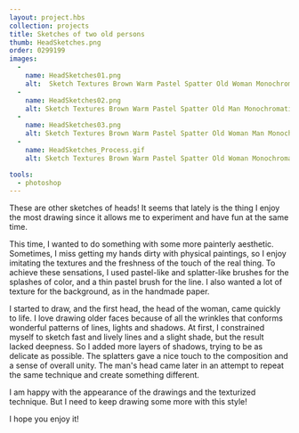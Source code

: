 ```yaml
---
layout: project.hbs
collection: projects
title: Sketches of two old persons
thumb: HeadSketches.png
order: 0299199
images:
  -
    name: HeadSketches01.png
    alt:  Sketch Textures Brown Warm Pastel Spatter Old Woman Monochromatic Portrait Character Illustration
  -
    name: HeadSketches02.png
    alt: Sketch Textures Brown Warm Pastel Spatter Old Man Monochromatic Portrait Character Illustration
  -
    name: HeadSketches03.png
    alt: Sketch Textures Brown Warm Pastel Spatter Old Woman Man Monochromatic Portrait Character Illustration Comparation
  -
    name: HeadSketches_Process.gif
    alt: Sketch Textures Brown Warm Pastel Spatter Old Woman Monochromatic Portrait Character Illustration Process

tools:
  - photoshop
---
```


These are other sketches of heads! It seems that lately is the thing I enjoy the most drawing since it allows me to experiment and have fun at the same time.

This time, I wanted to do something with some more painterly aesthetic. Sometimes, I miss getting my hands dirty with physical paintings, so I enjoy imitating the textures and the freshness of the touch of the real thing. To achieve these sensations, I used pastel-like and splatter-like brushes for the splashes of color, and a thin pastel brush for the line. I also wanted a lot of texture for the background, as in the handmade paper.

I started to draw, and the first head, the head of the woman, came quickly to life. I love drawing older faces because of all the wrinkles that conforms wonderful patterns of lines, lights and shadows. At first, I constrained myself to sketch fast and lively lines and a slight shade, but the result lacked deepness. So I added more layers of shadows, trying to be as delicate as possible. The splatters gave a nice touch to the composition and a sense of overall unity. The man's head came later in an attempt to repeat the same technique and create something different.

I am happy with the appearance of the drawings and the texturized technique. But I need to keep drawing some more with this style!

I hope you enjoy it!

